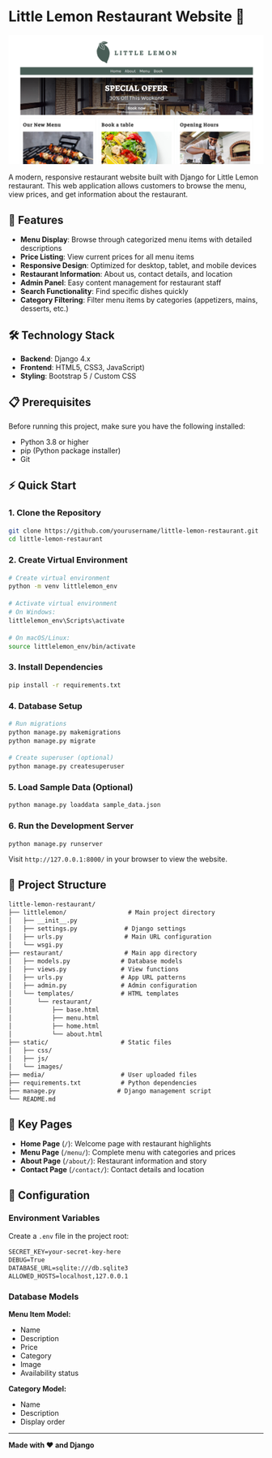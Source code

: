 # Little Lemon Restaurant Website 🍋
![Website UI](Little_Lemon.png)

A modern, responsive restaurant website built with Django for Little Lemon restaurant. This web application allows customers to browse the menu, view prices, and get information about the restaurant.

## 🚀 Features

- **Menu Display**: Browse through categorized menu items with detailed descriptions
- **Price Listing**: View current prices for all menu items
- **Responsive Design**: Optimized for desktop, tablet, and mobile devices
- **Restaurant Information**: About us, contact details, and location
- **Admin Panel**: Easy content management for restaurant staff
- **Search Functionality**: Find specific dishes quickly
- **Category Filtering**: Filter menu items by categories (appetizers, mains, desserts, etc.)

## 🛠️ Technology Stack

- **Backend**: Django 4.x
- **Frontend**: HTML5, CSS3, JavaScript)
- **Styling**: Bootstrap 5 / Custom CSS


## 📋 Prerequisites

Before running this project, make sure you have the following installed:

- Python 3.8 or higher
- pip (Python package installer)
- Git

## ⚡ Quick Start

### 1. Clone the Repository
```bash
git clone https://github.com/yourusername/little-lemon-restaurant.git
cd little-lemon-restaurant
```

### 2. Create Virtual Environment
```bash
# Create virtual environment
python -m venv littlelemon_env

# Activate virtual environment
# On Windows:
littlelemon_env\Scripts\activate

# On macOS/Linux:
source littlelemon_env/bin/activate
```

### 3. Install Dependencies
```bash
pip install -r requirements.txt
```

### 4. Database Setup
```bash
# Run migrations
python manage.py makemigrations
python manage.py migrate

# Create superuser (optional)
python manage.py createsuperuser
```

### 5. Load Sample Data (Optional)
```bash
python manage.py loaddata sample_data.json
```

### 6. Run the Development Server
```bash
python manage.py runserver
```

Visit `http://127.0.0.1:8000/` in your browser to view the website.

## 📁 Project Structure

```
little-lemon-restaurant/
├── littlelemon/                 # Main project directory
│   ├── __init__.py
│   ├── settings.py             # Django settings
│   ├── urls.py                 # Main URL configuration
│   └── wsgi.py
├── restaurant/                 # Main app directory
│   ├── models.py              # Database models
│   ├── views.py               # View functions
│   ├── urls.py                # App URL patterns
│   ├── admin.py               # Admin configuration
│   └── templates/             # HTML templates
│       └── restaurant/
│           ├── base.html
│           ├── menu.html
│           ├── home.html
│           └── about.html
├── static/                    # Static files
│   ├── css/
│   ├── js/
│   └── images/
├── media/                     # User uploaded files
├── requirements.txt           # Python dependencies
├── manage.py                 # Django management script
└── README.md
```

## 🎨 Key Pages

- **Home Page** (`/`): Welcome page with restaurant highlights
- **Menu Page** (`/menu/`): Complete menu with categories and prices
- **About Page** (`/about/`): Restaurant information and story
- **Contact Page** (`/contact/`): Contact details and location

## 🔧 Configuration

### Environment Variables
Create a `.env` file in the project root:

```env
SECRET_KEY=your-secret-key-here
DEBUG=True
DATABASE_URL=sqlite:///db.sqlite3
ALLOWED_HOSTS=localhost,127.0.0.1
```

### Database Models

**Menu Item Model:**
- Name
- Description  
- Price
- Category
- Image
- Availability status

**Category Model:**
- Name
- Description
- Display order

---
**Made with ❤️ and Django**

